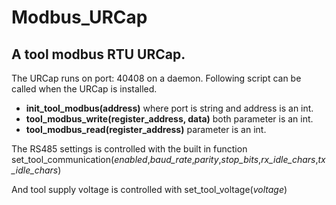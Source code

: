 # Modbus_URCap

## A tool modbus RTU URCap.
The URCap runs on port: 40408 on a daemon. Following script can be called when the URCap is installed. 
*	**init_tool_modbus(address)** where port is string and address is an int.
*	**tool_modbus_write(register_address, data)** both parameter is an int.
*	**tool_modbus_read(register_address)** parameter is an int.

The RS485 settings is controlled with the built in function
set\_tool\_communication(_enabled_,_baud\_rate_,_parity_,_stop\_bits_,_rx\_idle\_chars_,_tx\_idle\_chars_)

And tool supply voltage is controlled with 
set\_tool\_voltage(_voltage_)
